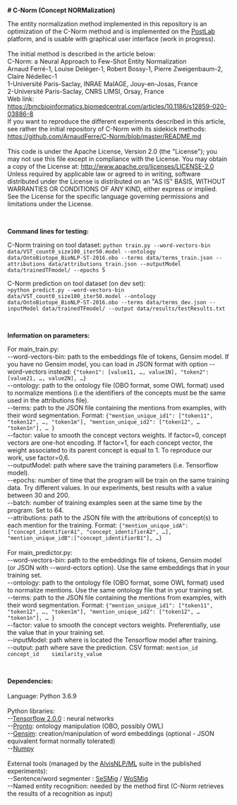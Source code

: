 **# C-Norm (Concept NORMalization)**


The entity normalization method implemented in this repository is an optimization of the C-Norm method and is implemented on the [PostLab](https://www.postlab.fr/) platform, and is usable with graphical user interface (work in progress).<br />
<br />
The initial method is described in the article below:<br />
C-Norm: a Neural Approach to Few-Shot Entity Normalization<br />
Arnaud Ferré-1, Louise Deléger-1, Robert Bossy-1, Pierre Zweigenbaum-2, Claire Nédellec-1<br />
1-Université Paris-Saclay, INRAE MaIAGE, Jouy-en-Josas, France<br />
2-Université Paris-Saclay, CNRS LIMSI, Orsay, France<br />
Web link: https://bmcbioinformatics.biomedcentral.com/articles/10.1186/s12859-020-03886-8<br />
If you want to reproduce the different experiments described in this article, see rather the initial repository of C-Norm with its sidekick methods: https://github.com/ArnaudFerre/C-Norm/blob/master/README.md<br />
<br />
This code is under the Apache License, Version 2.0 (the "License"); you may not use this file except in compliance with the License. You may obtain a copy of the License at: http://www.apache.org/licenses/LICENSE-2.0 Unless required by applicable law or agreed to in writing, software distributed under the License is distributed on an "AS IS" BASIS, WITHOUT WARRANTIES OR CONDITIONS OF ANY KIND, either express or implied. See the License for the specific language governing permissions and limitations under the License.

<br />

**Command lines for testing:**

C-Norm training on tool dataset:
`python train.py --word-vectors-bin data/VST_count0_size100_iter50.model --ontology data/OntoBiotope_BioNLP-ST-2016.obo --terms data/terms_train.json --attributions data/attributions_train.json --outputModel data/trainedTFmodel/ --epochs 5`

C-Norm prediction on tool dataset (on dev set):<br/>
`>python predict.py --word-vectors-bin data/VST_count0_size100_iter50.model --ontology data/OntoBiotope_BioNLP-ST-2016.obo --terms data/terms_dev.json --inputModel data/trainedTFmodel/ --output data/results/testResults.txt`

<br />

**Information on parameters:**<br />

For main_train.py:<br />
--word-vectors-bin: path to the embeddings file of tokens, Gensim model. If you have no Gensim model, you can load in JSON format with option --word-vectors instead: `{"token1": [value11, …, value1N], "token2": [value21, …, value2N], …}`<br />
--ontology: path to the ontology file (OBO format, some OWL format) used to normalize mentions (i.e the identifiers of the concepts must be the same used in the attributions file).<br />
--terms: path to the JSON file containing the mentions from examples, with their word segmentation. Format: `{"mention_unique_id1": ["token11", "token12", …, "token1m"], "mention_unique_id2": ["token12", … "token1n"], … }`<br />
--factor: value to smooth the concept vectors weights. If factor=0, concept vectors are one-hot encoding. If factor=1, for each concept vector, the weight associated to its parent concept is equal to 1. To reproduce our work, use factor=0,6.<br />
--outputModel: path where save the training parameters (i.e. Tensorflow model).<br />
--epochs: number of time that the program will be train on the same training data. Try different values. In our experiments, best results with a value between 30 and 200.<br />
--batch: number of training examples seen at the same time by the program. Set to 64.<br />
--attributions: path to the JSON file with the attributions of concept(s) to each mention for the training. Format: `{"mention_unique_idA":["concept_identifierA1", "concept_identifierA2", …], "mention_unique_idB":["concept_identifierB1"], …}`<br />
<br />
For main_predictor.py:<br />
--word-vectors-bin: path to the embeddings file of tokens, Gensim model (or JSON with --word-ectors option). Use the same embeddings that in your training set.<br />
--ontology: path to the ontology file (OBO format, some OWL format) used to normalize mentions. Use the same ontology file that in your training set.<br />
--terms: path to the JSON file containing the mentions from examples, with their word segmentation. Format: `{"mention_unique_id1": ["token11", "token12", …, "token1m"], "mention_unique_id2": ["token12", … "token1n"], … }`<br />
--factor: value to smooth the concept vectors weights. Preferentially, use the value that in your training set.<br />
--inputModel: path where is located the Tensorflow model after training.<br />
--output: path where save the prediction. CSV format: `mention_id concept_id	similarity_value`<br />

<br />

**Dependencies:**<br /><br />
Language: Python 3.6.9<br />
<br />
Python libraries:<br />
--[Tensorflow 2.0.0](https://www.tensorflow.org/install) : neural networks<br />
--[Pronto](https://pypi.org/project/pronto/): ontology manipulation (OBO, possibly OWL)<br /> 
--[Gensim](https://radimrehurek.com/gensim/models/word2vec.html): creation/manipulation of word embeddings (optional - JSON equivalent format normally tolerated)<br />
--[Numpy](https://numpy.org/)<br />
<br />
External tools (managed by the [AlvisNLP/ML](https://bibliome.github.io/alvisnlp/) suite in the published experiments):<br />
--Sentence/word segmenter : [SeSMig](https://bibliome.github.io/alvisnlp/reference/module/SeSMig) / [WoSMig](https://bibliome.github.io/alvisnlp/reference/module/WoSMig) <br />
--Named entity recognition: needed by the method first (C-Norm retrieves the results of a recognition as input)<br />
